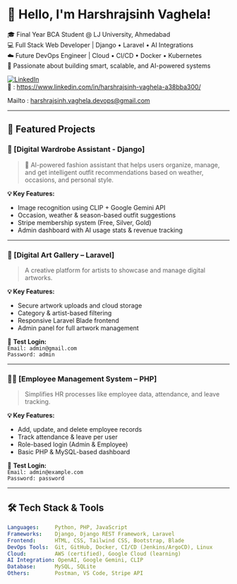 # 👋 Hello, I'm Harshrajsinh Vaghela!

🎓 Final Year BCA Student @ LJ University, Ahmedabad  
💻 Full Stack Web Developer | Django • Laravel • AI Integrations  
☁️ Future DevOps Engineer | Cloud • CI/CD • Docker • Kubernetes  
📌 Passionate about building smart, scalable, and AI-powered systems  

[![LinkedIn](https://img.shields.io/badge/LinkedIn-blue?logo=linkedin&style=flat&labelColor=blue)](https://www.linkedin.com/in/harshrajsinh-vaghela-a38bba300/)  
📧 : https://www.linkedin.com/in/harshrajsinh-vaghela-a38bba300/

Mailto : harshrajsinh.vaghela.devops@gmail.com

---

## 🚀 Featured Projects

### 🧠 [Digital Wardrobe Assistant - Django]

> 🧥 AI-powered fashion assistant that helps users organize, manage, and get intelligent outfit recommendations based on weather, occasions, and personal style.

**💡 Key Features:**
- Image recognition using CLIP + Google Gemini API
- Occasion, weather & season-based outfit suggestions
- Stripe membership system (Free, Silver, Gold)
- Admin dashboard with AI usage stats & revenue tracking

---

### 🎨 [Digital Art Gallery – Laravel]
> A creative platform for artists to showcase and manage digital artworks.

**💡 Key Features:**
- Secure artwork uploads and cloud storage
- Category & artist-based filtering
- Responsive Laravel Blade frontend
- Admin panel for full artwork management

🔐 **Test Login:**  
`Email: admin@gmail.com`  
`Password: admin`

---

### 👨‍💼 [Employee Management System – PHP]

> Simplifies HR processes like employee data, attendance, and leave tracking.

**💡 Key Features:**
- Add, update, and delete employee records
- Track attendance & leave per user
- Role-based login (Admin & Employee)
- Basic PHP & MySQL-based dashboard

🔐 **Test Login:**  
`Email: admin@example.com`  
`Password: password`

---

## 🛠️ Tech Stack & Tools

```yaml
Languages:     Python, PHP, JavaScript
Frameworks:    Django, Django REST Framework, Laravel
Frontend:      HTML, CSS, Tailwind CSS, Bootstrap, Blade
DevOps Tools:  Git, GitHub, Docker, CI/CD (Jenkins/ArgoCD), Linux
Cloud:         AWS (certified), Google Cloud (learning)
AI Integration: OpenAI, Google Gemini, CLIP
Database:      MySQL, SQLite
Others:        Postman, VS Code, Stripe API
